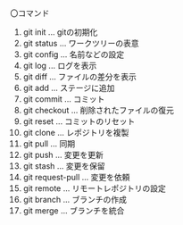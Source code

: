 〇コマンド
1. git init ... gitの初期化
2. git status ... ワークツリーの表意
3. git config ... 名前などの設定
4. git log ... ログを表示
5. git diff ... ファイルの差分を表示
6. git add ... ステージに追加
7. git commit ... コミット
8. git checkout ... 削除されたファイルの復元
9. git reset ... コミットのリセット
10. git clone ... レポジトリを複製
11. git pull ... 同期
12. git push ... 変更を更新
13. git stash ... 変更を保留
14. git request-pull ... 変更を依頼
15. git remote ... リモートレポジトリの設定
16. git branch ... ブランチの作成
17. git merge ... ブランチを統合